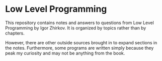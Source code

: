 # Low Level Programming

This repository contains notes and answers to questions from Low Level Programming by Igor Zhirkov. It is organized by topics rather than by chapters.

However, there are other outside sources brought in to expand sections in the notes. Furthermore, some programs are written simply because they peak my curiosity and may not be anything from the book.
